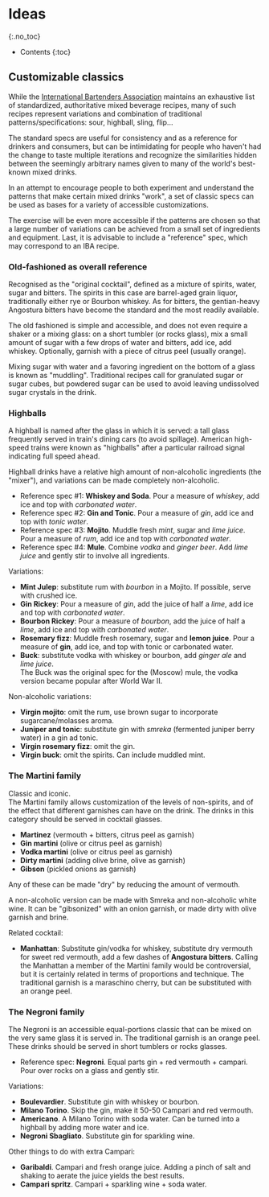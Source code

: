 # Ideas
{:.no_toc}

* Contents
{:toc}

## Customizable classics
While the [International Bartenders Association](https://iba-world.com) maintains an exhaustive list of standardized, authoritative mixed beverage recipes, many of such recipes represent variations and combination of traditional patterns/specifications: sour, highball, sling, flip...

The standard specs are useful for consistency and as a reference for drinkers and consumers, but can be intimidating for people who haven't had the change to taste multiple iterations and recognize the similarities hidden between the seemingly arbitrary names given to many of the world's best-known mixed drinks.

In an attempt to encourage people to both experiment and understand the patterns that make certain mixed drinks "work", a set of classic specs can be used as bases for a variety of accessible customizations.

The exercise will be even more accessible if the patterns are chosen so that a large number of variations can be achieved from a small set of ingredients and equipment. Last, it is advisable to include a "reference" spec, which may correspond to an IBA recipe.

### Old-fashioned as overall reference
Recognised as the "original cocktail", defined as a mixture of spirits, water, sugar and bitters. The spirits in this case are barrel-aged grain liquor, traditionally either rye or Bourbon whiskey. As for bitters, the gentian-heavy Angostura bitters have become the standard and the most readily available.

The old fashioned is simple and accessible, and does not even require a shaker or a mixing glass: on a short tumbler (or rocks glass), mix a small amount of sugar with a few drops of water and bitters, add ice, add whiskey. Optionally, garnish with a piece of citrus peel (usually orange).

Mixing sugar with water and a favoring ingredient on the bottom of a glass is known as "muddling". Traditional recipes call for granulated sugar or sugar cubes, but powdered sugar can be used to avoid leaving undissolved sugar crystals in the drink. 

### Highballs
A highball is named after the glass in which it is served: a tall glass frequently served in train's dining cars (to avoid spillage). American high-speed trains were known as "highballs" after a particular railroad signal indicating full speed ahead.

Highball drinks have a relative high amount of non-alcoholic ingredients (the "mixer"), and variations can be made completely non-alcoholic.

- Reference spec #1: **Whiskey and Soda**. Pour a measure of *whiskey*, add ice and top with *carbonated water*.
- Reference spec #2: **Gin and Tonic**. Pour a measure of *gin*, add ice and top with *tonic water*.
- Reference spec #3: **Mojito**. Muddle fresh *mint*, sugar and *lime juice*. Pour a measure of *rum*, add ice and top with *carbonated water*.
- Reference spec #4: **Mule**. Combine *vodka* and *ginger beer*. Add *lime juice* and gently stir to involve all ingredients.

Variations:
  - **Mint Julep**: substitute rum with *bourbon* in a Mojito. If possible, serve with crushed ice.
  - **Gin Rickey**: Pour a measure of *gin*, add the juice of half a *lime*, add ice and top with *carbonated water*.
  - **Bourbon Rickey**: Pour a measure of *bourbon*, add the juice of half a *lime*, add ice and top with *carbonated water*.
  - **Rosemary fizz**: Muddle fresh rosemary, sugar and **lemon juice**. Pour a measure of **gin**, add ice, and top with tonic or carbonated water.
  - **Buck**: substitute vodka with whiskey or bourbon, add *ginger ale* and *lime juice*.  
    The Buck was the original spec for the (Moscow) mule, the vodka version became popular after World War II. 

Non-alcoholic variations:
  - **Virgin mojito**: omit the rum, use brown sugar to incorporate sugarcane/molasses aroma.
  - **Juniper and tonic**: substitute gin with *smreka* (fermented juniper berry water) in a gin ad tonic.
  - **Virgin rosemary fizz**: omit the gin.
  - **Virgin buck**: omit the spirits. Can include muddled mint.

### The Martini family
Classic and iconic.  
The Martini family allows customization of the levels of non-spirits, and of the effect that different garnishes can have on the drink. 
The drinks in this category should be served in cocktail glasses.

- **Martinez** (vermouth + bitters, citrus peel as garnish)
- **Gin martini** (olive or citrus peel as garnish)
- **Vodka martini** (olive or citrus peel as garnish)
- **Dirty martini** (adding olive brine, olive as garnish)
- **Gibson** (pickled onions as garnish)

Any of these can be made "dry" by reducing the amount of vermouth.

A non-alcoholic version can be made with Smreka and non-alcoholic white wine.
It can be "gibsonized" with an onion garnish, or made dirty with olive garnish and brine.

Related cocktail:
- **Manhattan**: Substitute gin/vodka for whiskey, substitute dry vermouth for sweet red vermouth, add a few dashes of **Angostura bitters**.
Calling the Manhattan a member of the Martini family would be controversial, but it is certainly related in terms of proportions and technique.
The traditional garnish is a maraschino cherry, but can be substituted with an orange peel.

### The Negroni family
The Negroni is an accessible equal-portions classic that can be mixed on the very same glass it is served in.
The traditional garnish is an orange peel. These drinks should be served in short tumblers or rocks glasses.

- Reference spec: **Negroni**. Equal parts gin + red vermouth + campari. Pour over rocks on a glass and gently stir.

Variations:
- **Boulevardier**. Substitute gin with whiskey or bourbon.
- **Milano Torino**. Skip the gin, make it 50-50 Campari and red vermouth.
- **Americano**. A Milano Torino with soda water. Can be turned into a highball by adding more water and ice.
- **Negroni Sbagliato**. Substitute gin for sparkling wine.

Other things to do with extra Campari:
- **Garibaldi**. Campari and fresh orange juice. Adding a pinch of salt and shaking to aerate the juice yields the best results.
- **Campari spritz**. Campari + sparkling wine + soda water.
